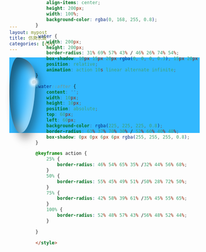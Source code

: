 ```yaml
---
layout: mypost
title: 仿真水滴
categories: [css]
---
```


<div class="contain">
    <div class="water"/>
</div>

<style>

.contain {
    display: flex;
    justify-content: center;
    align-items: center;
    height: 200px;
    width: 100%;
    background-color: rgba(0, 168, 255, 0.8);
}

.water {
    width: 200px;
    height: 200px;
    border-radius: 31% 69% 57% 43% / 46% 26% 74% 54%;
    box-shadow: 10px 15px 20px rgba(0, 0, 0, 0.3), 15px 20px 30px rgba(0, 0, 0, 0.1), inset 15px 20px 25px rgba(0, 0, 0, 0.5), inset -15px -20px 25px rgba(255, 255, 255, 0.5);
    position: relative;
    animation: action 10s linear alternate infinite;
}

.water::after {
    content: '';
    width: 10px;
    height: 10px;
    position: absolute;
    top: 60px;
    left: 60px;
    background-color: rgba(225, 225, 225, 0.8);
    border-radius: 63% 37% 70% 30% / 52% 60% 40% 48%;
    box-shadow: 0px 0px 6px 6px rgba(255, 255, 255, 0.8);
}

@keyframes action {
    25% {
        border-radius: 46% 54% 65% 35% /32% 44% 56% 68%;
    }
    50% {
        border-radius: 55% 45% 49% 51% /50% 28% 72% 50%;
    }
    75% {
        border-radius: 42% 58% 39% 61% /35% 45% 55% 65%;
    }
    100% {
        border-radius: 52% 48% 57% 43% /56% 48% 52% 44%;
    }

}

</style>


```html

<div class="contain">
    <div class="water"/>
</div>

<style>

.contain {
    display: flex;
    justify-content: center;
    align-items: center;
    height: 200px;
    width: 100%;
    background-color: rgba(0, 168, 255, 0.8);
}

.water {
    width: 200px;
    height: 200px;
    border-radius: 31% 69% 57% 43% / 46% 26% 74% 54%;
    box-shadow: 10px 15px 20px rgba(0, 0, 0, 0.3), 15px 20px 30px rgba(0, 0, 0, 0.1), inset 15px 20px 25px rgba(0, 0, 0, 0.5), inset -15px -20px 25px rgba(255, 255, 255, 0.5);
    position: relative;
    animation: action 10s linear alternate infinite;
}

.water::after {
    content: '';
    width: 10px;
    height: 10px;
    position: absolute;
    top: 60px;
    left: 60px;
    background-color: rgba(225, 225, 225, 0.8);
    border-radius: 63% 37% 70% 30% / 52% 60% 40% 48%;
    box-shadow: 0px 0px 6px 6px rgba(255, 255, 255, 0.8);
}

@keyframes action {
    25% {
        border-radius: 46% 54% 65% 35% /32% 44% 56% 68%;
    }
    50% {
        border-radius: 55% 45% 49% 51% /50% 28% 72% 50%;
    }
    75% {
        border-radius: 42% 58% 39% 61% /35% 45% 55% 65%;
    }
    100% {
        border-radius: 52% 48% 57% 43% /56% 48% 52% 44%;
    }

}

</style>
```
